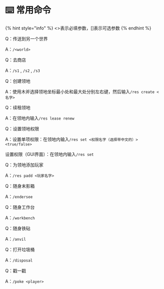 # ⌨️ 常用命令

{% hint style="info" %}
<>表示必填参数，\[]表示可选参数
{% endhint %}

Q：传送到另一个世界

A：`/<world>`



Q：去商店

A：`/s1` , `/s2`  ,  `/s3`



Q：创建领地

A：使用木斧选择领地坐标最小处和最大处分别左右键，然后输入`/res create <名字>`



Q：续租领地

A：在领地内输入`/res lease renew`



Q：设置领地权限

A：设置单项权限：在领地内输入`/res set <权限名字（选择带中文的）>  <true/false>`

&#x20;      设置权限（GUI界面）：在领地内输入`/res set`



Q：为领地添加玩家

A：`/res padd <玩家名字>`



Q：随身末影箱

A：`/endersee`



Q：随身工作台

A：`/workbench`



Q：随身铁砧

A：`/anvil`



Q：打开垃圾桶

A：`/disposal`



Q：戳一戳

A：`/poke <player>`
